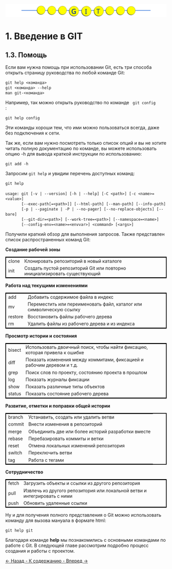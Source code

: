 ![Gitmanul_logo](/G_logo_2.svg)
# 1. Введение в GIT

## 1.3. Помощь

Если вам нужна помощь при использовании Git, есть три способа открыть страницу руководства по любой команде Git:

    git help <команда>
    git <команда> --help
    man git-<команда>

Например, так можно открыть руководство по команде <code> git config </code>:

    git help config

Эти команды хороши тем, что ими можно пользоваться всегда, даже без подключения к сети. 

Так же, если вам нужно посмотреть только список опций и вы не хотите читать полную документацию по команде, вы можете использовать опцию -h для вывода краткой инструкции по использованию:

    git add -h
    
Запросим <code>git help</code> и увидим перечень доступных команд:

    git help

    usage: git [-v | --version] [-h | --help] [-C <path>] [-c <name>=<value>]
           [--exec-path[=<path>]] [--html-path] [--man-path] [--info-path]
           [-p | --paginate | -P | --no-pager] [--no-replace-objects] [--bare]
           [--git-dir=<path>] [--work-tree=<path>] [--namespace=<name>]
           [--config-env=<name>=<envvar>] <command> [<args>]

Получили краткий обзор для выполнения запросов. Также представлен список распространенных команд Git:

<table style="border: 2px solid #000">
 <tr><b>Создание рабочей зоны</b></tr> 
 <tr><td>clone</td>
 <td>Клонировать репозиторий в новый каталоге</td></tr>
 <tr><td>init</td>
 <td>Создать пустой репозиторий Git или повторно инициализировать существующий</td></tr></table>

 <table style="border: 2px solid #000">
 <tr><b>Работа над текущими изменениями</b></tr>
 <tr><td>add</td>
 <td>Добавить содержимое файла в индекс</td></tr>
 <tr><td>mv</td>
 <td>Переместить или переименовать файл, каталог или символическую ссылку</td></tr>
 <tr><td>restore</td>
 <td>Восстановить файлы рабочего дерева</td></tr>
 <tr><td>rm</td>
 <td>Удалить файлы из рабочего дерева и из индекса</td></tr>
</table>

<table style="border: 2px solid #000">
 <tr><b>Просмотр истории и состояния</b></tr> 
 <tr><td>bisect</td>
 <td>Использовать двоичный поиск, чтобы найти фиксацию, которая привела к ошибке</td></tr>
 <tr><td>diff</td>
 <td>Показать изменения между коммитами, фиксацией и рабочим деревом и т.д.</td></tr>
 <tr><td>grep</td>
 <td>Поиск слов по проекту, состоянию проекта в прошлом</td></tr>
 <tr><td>log</td>
 <td>Показать журналы фиксации</td></tr>
 <tr><td>show</td>
 <td>Показать различные типы объектов</td></tr>
 <tr><td>status</td>
 <td>Показать состояние рабочего дерева</td></tr>
</table>

<table style="border: 2px solid #000">
 <tr><b>Развитие, отметки и поправки общей истории</b></tr> 
 <tr><td>branch</td>
 <td>Устанавить, создать или удалить ветви</td></tr>
 <tr><td>commit</td>
 <td>Внести изменения в репозиторий</td></tr>
 <tr><td>merge</td>
 <td>Объединить две или более историй разработки вместе</td></tr>
 <tr><td>rebase</td>
 <td>Перебазировать коммиты и ветки</td></tr>
 <tr><td>reset</td>
 <td>Отмена локальных изменений репозитория</td></tr>
 <tr><td>switch</td>
 <td>Переключить ветви</td></tr>
 <tr><td>tag</td>
 <td>Работа с тегами</td></tr>
 </table>

<table style="border: 2px solid #000">
 <tr><b>Сотрудничество</b></tr> 
 <tr><td>fetch</td>
 <td>Загрузить объекты и ссылки из другого репозитория</td></tr>
 <tr><td>pull</td>
 <td>Извлечь из другого репозитория или локальной ветви и интегрировать с ними</td></tr>
 <tr><td>push</td>
 <td>Обновить удаленные ссылки</td></tr>
</table>

Ну и для получения полного представления о Git можно использовать команду для вызова мануала в формате html:

    git help git

Благодаря команде **help** мы познакомились с основными командами по работе с Git. В следующей главе рассмотрим подробно процесс создания и работы с проектом.

[ <- Назад ](/1.2.md)[ - К содержанию - ](/readme.md)[ Вперед -> ](/2.1.md)
